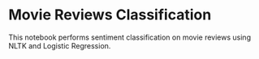 # Movie Reviews Classification

This notebook performs sentiment classification on movie reviews using NLTK and Logistic Regression.
